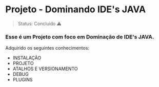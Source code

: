 <h1>Projeto - Dominando IDE's JAVA</h1>

> Status: Concluido ⚠️

### Esse é um Projeto com foco em Dominação de IDE's JAVA.

Adquirido os seguintes conhecimentos:

* INSTALAÇÃO 
* PROJETO
* ATALHOS E VERSIONAMENTO
* DEBUG 
* PLUGINS
